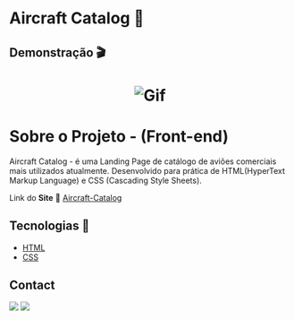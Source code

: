 <h1>Aircraft Catalog 🛫</h1>
<h2>Demonstração 🎬</h2>
<h1 align="center">
  <img alt="Gif" title="Readme" src="./github/gifs-aircraft.gif.gif"/>
  </h1>

<h1>Sobre o Projeto - (Front-end)</h1>
<p>Aircraft Catalog - é uma Landing Page de catálogo de aviões comerciais mais utilizados atualmente. Desenvolvido para prática de HTML(HyperText Markup Language) e CSS (Cascading Style Sheets).</p>
<p>Link do <b>Site</b> 🛫 <a href="https://aircraft-catalog.netlify.app/">Aircraft-Catalog</a></p>

<h2> Tecnologias 🚀</h2>

- [HTML](https://developer.mozilla.org/pt-BR/docs/Web/HTML)
- [CSS](https://pt.wikipedia.org/wiki/Cascading_Style_Sheets)

<h2> Contact </h2>
  
  <a href="https://www.linkedin.com/in/elizeusantoss/" target="_blank"><img src="https://img.shields.io/badge/LinkedIn-0077B5?style=for-the-badge&logo=linkedin&logoColor=white" target="_blank"></a>
  <a href="mailto:elyzeu.tec@gmail.com" target="_blank"><img src="https://img.shields.io/badge/Gmail-D14836?style=for-the-badge&logo=gmail&logoColor=white"></a>
